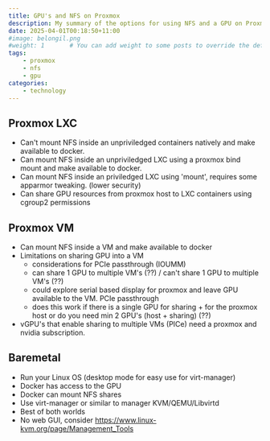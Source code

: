 ```yaml
---
title: GPU's and NFS on Proxmox
description: My summary of the options for using NFS and a GPU on Proxmox
date: 2025-04-01T00:18:50+11:00
#image: belongil.png
#weight: 1       # You can add weight to some posts to override the default sorting (date descending)
tags: 
    - proxmox
    - nfs
    - gpu
categories:
    - technology
---
```


## Proxmox LXC
- Can't mount NFS inside an unpriviledged containers natively and make available to docker.
- Can mount NFS inside an unpriviledged LXC using a proxmox bind mount and make available to docker. 
- Can mount NFS inside an priviledged LXC using 'mount', requires some apparmor tweaking. (lower security)
- Can share GPU resources from proxmox host to LXC containers using cgroup2 permissions

## Proxmox VM
- Can mount NFS inside a VM and make available to docker
- Limitations on sharing GPU into a VM
    - considerations for PCIe passthrough (IOUMM)
	- can share 1 GPU to multiple VM's (??) / can't share 1 GPU to multiple VM's (??)
  	- could explore serial based display for proxmox and leave GPU available to the VM. PCIe passthrough
	- does this work if there is a single GPU for sharing + for the proxmox host or do you need min 2 GPU's (host + sharing) (??)
- vGPU's that enable sharing to multiple VMs (PICe) need a proxmox and nvidia subscription.

## Baremetal
- Run your Linux OS (desktop mode for easy use for virt-manager)
- Docker has access to the GPU
- Docker can mount NFS shares
- Use virt-manager or similar to manager KVM/QEMU/Libvirtd
- Best of both worlds 
- No web GUI, consider https://www.linux-kvm.org/page/Management_Tools
